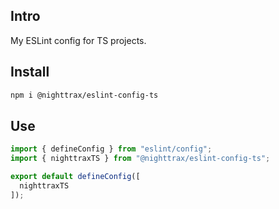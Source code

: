 ## Intro

My ESLint config for TS projects.


## Install

```sh
npm i @nighttrax/eslint-config-ts
```


## Use

```js
import { defineConfig } from "eslint/config";
import { nighttraxTS } from "@nighttrax/eslint-config-ts";

export default defineConfig([
  nighttraxTS
]);
```
